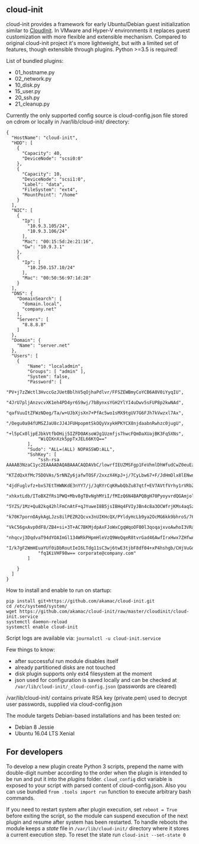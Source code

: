 ## cloud-init

cloud-init provides a framework for early Ubuntu/Debian guest initialization
similar to [CloudInit](http://cloudinit.readthedocs.io/en/latest/).
In VMware and Hyper-V environments it replaces guest customization with
more flexible and extensible mechanism.
Compared to original cloud-init project it's more lightweight, but with a limited set of features, though extensible through plugins.
Python >=3.5 is required!

List of bundled plugins:
- 01_hostname.py
- 02_network.py
- 10_disk.py
- 15_user.py
- 20_ssh.py
- 21_cleanup.py

Currently the only supported config source is cloud-config.json file stored on cdrom or locally in /var/lib/cloud-init/ directory:
```
{
  "HostName": "cloud-init",
  "HDD": [
    {
      "Capacity": 40,
      "DeviceNode": "scsi0:0"
    },
    {
      "Capacity": 10,
      "DeviceNode": "scsi1:0",
      "Label": "data",
      "FileSystem": "ext4",
      "MountPoint": "/home"
    }
  ],
  "NIC": [
    {
      "Ip": [
        "10.9.3.105/24",
        "10.9.3.106/24"
      ],
      "Mac": "00:15:5d:2e:21:16",
      "Gw": "10.9.3.1"
    },
    {
      "Ip": [
        "10.250.157.10/24"
      ],
      "Mac": "00:50:56:97:1d:28"
    }
  ],
  "DNS": {
    "DomainSearch": [
      "domain.local",
      "company.net"
    ],
    "Servers": [
      "8.8.8.8"
    ]
  },
  "Domain": {
    "Name": "server.net"
  },
  "Users": [
    {
        "Name": "localadmin",
        "Groups": [ "admin" ],
        "System": false,
        "Password": [
            "PV+j7zZWctl3HvccGzJUetBblhV5qOjhaPdlvr/FFSZEWBmyCoYCB6A0V0iYyqIU",
            "4JrU7pljAnzvcvXK1eh4PD4yr6S9wj/7bBynxsYGH2YlYI4uDwv5sFUP8p2kwNAd",
            "qafVuuItZFWzNDeg/Ta/w+UJbXjsXn7+PfAc5wo1sMX9tgUV7G6FJh7kVwzxl7Ax",
            "/Oegu0a94fUMSZJaU8cJJ4JFUHpopmtSkOQyVxykHPKYCX8njdaabnRwhzc0jugU",
            "+l5pCx0ljpEJbkVtfbOHij5IZFD0AKsoWJg1Uzmfjs7hwcFQmDaXUajBK3Fq5XNs",
            "WiQIKnXzk5ppTxJEL66KtQ=="
        ],
        "Sudo": "ALL=(ALL) NOPASSWD:ALL",
        "SshKey": [
            "ssh-rsa AAAAB3NzaC1yc2EAAAADAQABAAACAQDAVbC/lowrfIEUZMSFgp1FeVhmlDhWfudCwZ0euEz",
            "KTZdQxXfMc75DOVAs/5rNNZy6jafwTOSF/2xxzX4KpJ+j/7CyLbw67+F/JdHmDlx8lENwnK4FDMO8d1",
            "4jdFuglvfz+bxS7EtTHWNKdE3nYY7/j/JqRYrCqKRwbQbZu87qtf+EV7AVtfVrhy1rVRbZalERnUWAV",
            "xhkxtLdb/IToBXZfRs1PWQ+Mbv8gTBvNghMYiI/fMIzQ6N4BAPQBgH70PyoyvrdQGAmjol2HAiwoqWs",
            "5YZS/1Mz+Qu82kq42hlFmCnAtF+qJYuweI8B5jsIBHq4FVIyJBn4c8a3OCWfrjKMs4aqSzVFvpDXqlQ",
            "k70K7pornOAykAgLJzs8ilPEZR2Qcvx3nUIKHcQX/PYldyHcLb9ya2OcMG6kk9bhroS/76BpaEidt22",
            "VkC56gxAvp0dF8/ZB4+si+3T+AC7BKMjdpAxFJoWxCgqWqoOF00l3qoqajxvoAwhoI3VRauEOCRatgf",
            "nhqcvj3DqdvaT94dYOAImGl134WRkPHpmHleVzQ9WeQqeR8tvrGad46AwfIrxHwx7ZHfwAeTyH+okI2",
            "I/k7gF2WmHEuaYUf0iDbRoutIeI6LTdg11sC3wj6twE3tjbF8df04+xP4hshgb/CHjVuGdrui7lLWhx",
            "fq1KiVHF98w== corporate@company.com"
        ]
         
    }
  ]
}

```

How to install and enable to run on startup:
```
pip install git+https://github.com/akamac/cloud-init.git
cd /etc/systemd/system/
wget https://github.com/akamac/cloud-init/raw/master/cloudinit/cloud-init.service
systemctl daemon-reload
systemctl enable cloud-init
```

Script logs are available via:
`journalctl -u cloud-init.service`

Few things to know:
- after successful run module disables itself 
- already partitioned disks are not touched
- disk plugin supports only ext4 filesystem at the moment
- json used for configuration is saved locally and can be checked at `/var/lib/cloud-init/_cloud-config.json` (passwords are cleared)

/var/lib/cloud-init/ contains private RSA key (private.pem) used to decrypt user passwords, supplied via cloud-config.json

The module targets Debian-based installations and has been tested on:
- Debian 8 Jessie
- Ubuntu 16.04 LTS Xenial


## For developers
To develop a new plugin create Python 3 scripts, prepend the name with double-digit number according 
to the order when the plugin is intended to be run and put it into the *plugins* folder. 
`cloud_config` dict variable is exposed to your script with parsed content of cloud-config.json.
Also you can use bundled `from .tools import run` function to execute arbitrary bash commands.

If you need to restart system after plugin execution, set `reboot = True` before exiting the script,
so the module can suspend execution of the next plugin
and resume after system has been restarted. To handle reboots the module keeps
a *state* file in `/var/lib/cloud-init/` directory where it stores a current execution step.
To reset the state run `cloud-init --set-state 0`